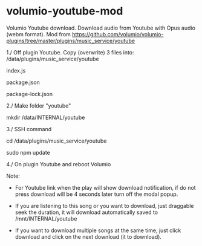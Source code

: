 # volumio-youtube-mod
Volumio Youtube download.  Download audio from Youtube with Opus audio (webm format).
Mod from https://github.com/volumio/volumio-plugins/tree/master/plugins/music_service/youtube

1./ Off plugin Youtube. 
Copy (overwrite) 3 files into: /data/plugins/music_service/youtube

index.js

package.json

package-lock.json


2./ Make folder "youtube" 

mkdir /data/INTERNAL/youtube


3./ SSH command

cd /data/plugins/music_service/youtube

sudo npm update


4./ On plugin Youtube and reboot Volumio


Note:

- For Youtube link when the play will show download notification, if do not press download will be 4 seconds later turn off the modal popup.

- If you are listening to this song or you want to download, just draggable seek the duration, it will download automatically saved to /mnt/INTERNAL/youtube

- If you want to download multiple songs at the same time, just click download and click on the next download (it to download).
